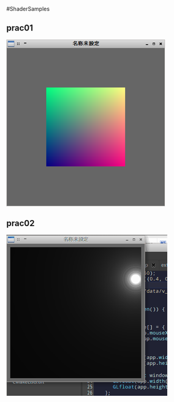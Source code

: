 #ShaderSamples

## prac01
![prac01_ss](https://github.com/Lacty/ShaderSamples/blob/master/prac01/prac01.png "prac01.png")

## prac02
![prac02_gif](https://github.com/Lacty/ShaderSamples/blob/master/prac02/prac02.gif "prac02 gif")
